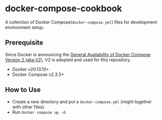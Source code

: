 # docker-compose-cookbook

A collection of Docker Compose(`docker-compose.yml`) files for development environment setup.

## Prerequisite

Since Docker is announcing the [General Availability of Docker Compose Version 2 (aka V2)](https://www.docker.com/blog/announcing-compose-v2-general-availability/), V2 is adopted and used for this repository.

-   Docker v20.13.10+
-   Docker Compose v2.3.3+

## How to Use

- Create a new directory and put a `docker-compose.yml` (might together with other files). 
- Run `docker compose up -d`.
